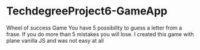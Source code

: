 # TechdegreeProject6-GameApp
Wheel of success Game
You have 5 possibility to guess a letter from a frase. If you do more than 5 mistakes you will lose.
I created this game with plane vanilla JS and was not easy at all
